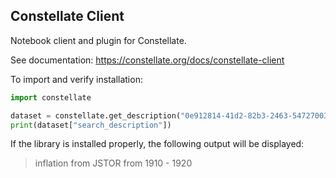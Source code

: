 ## Constellate Client

Notebook client and plugin for Constellate.

See documentation: https://constellate.org/docs/constellate-client

To import and verify installation:
```python
import constellate

dataset = constellate.get_description("0e912814-41d2-82b3-2463-5472700303e3")
print(dataset["search_description"])
```

If the library is installed properly, the following output will be displayed:

>inflation from JSTOR from 1910 - 1920